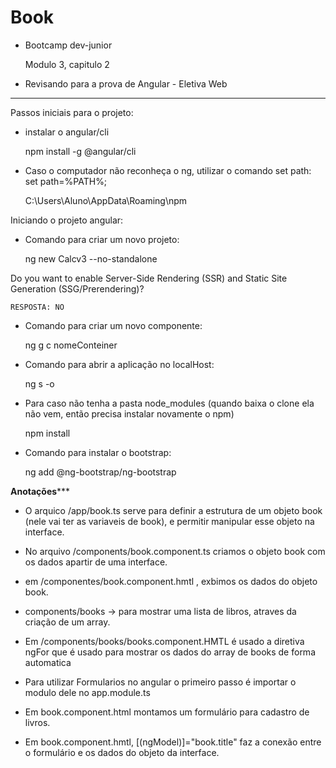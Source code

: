 # Book

* Bootcamp dev-junior

    Modulo 3, capitulo 2

* Revisando para a prova de Angular - Eletiva Web


****************************************

Passos iniciais para o projeto:

* instalar o angular/cli 

    npm install -g @angular/cli

* Caso o computador não reconheça o ng, utilizar o comando set path: set path=%PATH%;

    C:\Users\Aluno\AppData\Roaming\npm

Iniciando o projeto angular:

* Comando para criar um novo projeto: 

    ng new Calcv3 --no-standalone

Do you want to enable Server-Side Rendering (SSR) and Static Site Generation (SSG/Prerendering)?

    RESPOSTA: NO

* Comando para criar um novo componente: 

    ng g c nomeConteiner

* Comando para abrir a aplicação no localHost: 

    ng s -o


* Para caso não tenha a pasta node_modules (quando baixa o clone ela não vem, então precisa instalar novamente o npm)

    npm install

* Comando para instalar o bootstrap:

    ng add @ng-bootstrap/ng-bootstrap

****************Anotações*******************
* O arquico /app/book.ts serve para definir a estrutura de um objeto book (nele vai ter as variaveis de book), e permitir manipular esse objeto na interface.

* No arquivo /components/book.component.ts criamos o objeto book com os dados apartir de uma interface.

* em /componentes/book.component.hmtl , exbimos os dados do objeto book.

* components/books -> para mostrar uma lista de libros, atraves da criação de um array.

* Em /components/books/books.component.HMTL é usado a diretiva ngFor que é usado para mostrar os dados do array de books de forma automatica

* Para utilizar Formularios no angular o primeiro passo é importar o modulo dele no app.module.ts

* Em book.component.html montamos um formulário para cadastro de livros.

* Em book.component.hmtl,  [(ngModel)]="book.title" faz a conexão entre o formulário e os dados do objeto da interface.